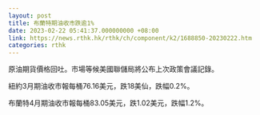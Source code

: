 ```yaml
---
layout: post
title: 布蘭特期油收市跌逾1%
date: 2023-02-22 05:41:37.000000000 +08:00
link: https://news.rthk.hk/rthk/ch/component/k2/1688850-20230222.htm
categories: rthk
---
```


原油期貨價格回吐。市場等候美國聯儲局將公布上次政策會議記錄。

紐約3月期油收市報每桶76.16美元，跌18美仙，跌幅0.2%。

布蘭特4月期油收市報每桶83.05美元，跌1.02美元，跌幅1.2%。
